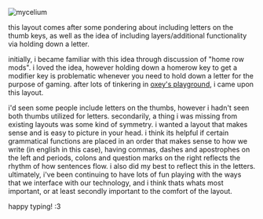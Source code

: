 
![mycelium](https://github.com/user-attachments/assets/3d5d2123-a5f0-4cbe-9be8-57163f0e59ec)

this layout comes after some pondering about including letters on the thumb keys, as well as the idea of including layers/additional functionality via holding down a letter. 

initially, i became familiar with this idea through discussion of "home row mods". i loved the idea, however holding down a homerow key to get a modifier key is problematic whenever you need to hold down a letter for the purpose of gaming. after lots of tinkering in [oxey's playground](https://oxey.dev/playground/index.html), i came upon this layout.

i'd seen some people include letters on the thumbs, however i hadn't seen both thumbs utilized for letters. secondarily, a thing i was missing from existing layouts was some kind of symmetry. i wanted a layout that makes sense and is easy to picture in your head. i think its helpful if certain grammatical functions are placed in an order that makes sense to how we write (in english in this case), having commas, dashes and apostrophes on the left and periods, colons and question marks on the right reflects the rhythm of how sentences flow. i also did my best to reflect this in the letters. ultimately, i've been continuing to have lots of fun playing with the ways that we interface with our technology, and i think thats whats most important, or at least secondly important to the comfort of the layout.


happy typing! :3
